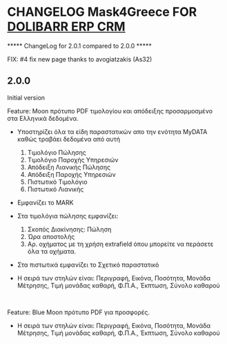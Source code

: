 # CHANGELOG Mask4Greece FOR [DOLIBARR ERP CRM](https://www.dolibarr.org)

***** ChangeLog for 2.0.1 compared to 2.0.0 ***** 
 
FIX: #4 fix new page thanks to avogiatzakis (As32)

## 2.0.0

Initial version

Feature: Moon πρότυπο PDF τιμολογίου και απόδειξης προσαρμοσμένο στα Ελληνικά δεδομένα.

* Υποστηρίζει όλα τα είδη παραστατικών απο την ενότητα MyDATA καθώς τραβάει δεδομένα από αυτή

   1. Τιμολόγιο Πώλησης
   2. Τιμολόγιο Παροχής Υπηρεσιών
   3. Απόδειξη Λιανικής Πώλησης
   4. Απόδειξη Παροχής Υπηρεσιών
   5. Πιστωτικό Τιμολόγιο
   6. Πιστωτικό Λιανικής
 
* Εμφανίζει το MARK

* Στα τιμολόγια πώλησης εμφανίζει:

   1. Σκοπός Διακίνησης: Πώληση
   2. Ώρα αποστολής
   3. Αρ. οχήματος με τη χρήση extrafield όπου μπορείτε να περάσετε όλα τα οχήματα.
   
* Στα πιστωτικά εμφανίζει το Σχετικό παραστατικό
  
* Η σειρά των στηλών είναι: Περιγραφή, Εικόνα, Ποσότητα, Μονάδα Μέτρησης, Τιμή μονάδας καθαρή, Φ.Π.Α., Έκπτωση, Σύνολο καθαρού

<br>

Feature: Blue Moon πρότυπο PDF για προσφορές.

* Η σειρά των στηλών είναι: Περιγραφή, Εικόνα, Ποσότητα, Μονάδα Μέτρησης, Τιμή μονάδας καθαρή, Φ.Π.Α., Έκπτωση, Σύνολο καθαρού

